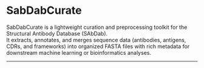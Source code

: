 # SabDabCurate

SabDabCurate is a lightweight curation and preprocessing toolkit for the Structural Antibody Database (SAbDab).  
It extracts, annotates, and merges sequence data (antibodies, antigens, CDRs, and frameworks) into organized FASTA files with rich metadata for downstream machine learning or bioinformatics analyses.

---


